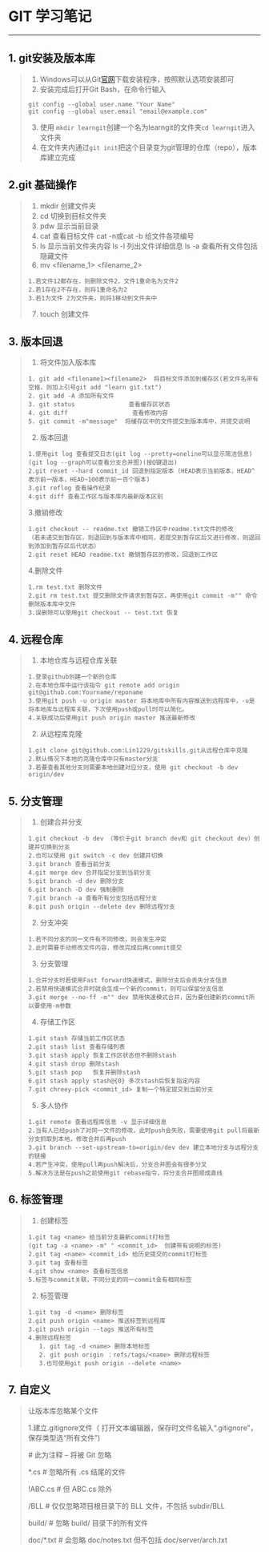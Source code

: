 # GIT 学习笔记
------
## 1. git安装及版本库

> 1. Windows可以从Git[官网](https://git-scm.com/downloads)下载安装程序，按照默认选项安装即可
> 2. 安装完成后打开Git Bash，在命令行输入
>  ```
> git config --global user.name "Your Name" 
> git config --global user.email "email@example.com" 
>  ```
> 3. 使用 `mkdir learngit`创建一个名为learngit的文件夹`cd learngit`进入文件夹
> 4. 在文件夹内通过`git init`把这个目录变为git管理的仓库（repo），版本库建立完成

## 2.git 基础操作

> 1. mkdir <filename>     创建文件夹
> 2. cd <filename>         切换到目标文件夹
>  3. pdw                              显示当前目录
>  4. cat <filename>         查看目标文件 cat -n或cat -b 给文件各项编号
>  5.  ls                                  显示当前文件夹内容 ls -l 列出文件详细信息 ls -a 查看所有文件包括隐藏文件
>  6. mv <filename_1>   <filename_2>
>  ```
>  1.若文件12都存在，则删除文件2，文件1重命名为文件2
>  2.若1存在2不存在，则将1重命名为2
>  3.若1为文件 2为文件夹，则将1移动到文件夹中
>  ```
> 7. touch  <filename> 创建文件 

## 3. 版本回退

> 1. 将文件加入版本库
> ```
> 1. git add <filename1><filename2>  将目标文件添加到缓存区(若文件名带有空格，则加上引号git add "learn git.txt")
> 2. git add -A 添加所有文件
> 3. git status               查看缓存区状态
> 4. git diff                  查看修改内容
> 5. git commit -m"message"  将缓存区中的文件提交到版本库中，并提交说明
> ```
> 2. 版本回退
> ```
> 1.使用git log 查看提交日志(git log --pretty=oneline可以显示简洁信息)(git log --graph可以查看分支合并图)(按Q键退出)
> 2.git reset --hard commit_id 回退到指定版本 (HEAD表示当前版本，HEAD^表示前一版本，HEAD~100表示前一百个版本)
> 3.git reflog 查看操作纪录
> 4.git diff 查看工作区与版本库内最新版本区别
> ```
> 3.撤销修改
>
> ```
> 1.git checkout -- readme.txt 撤销工作区中readme.txt文件的修改
> （若未递交到暂存区，则退回到与版本库中相同，若提交到暂存区后又进行修改，则退回到添加到暂存区后代状态）
> 2.git reset HEAD readme.txt 撤销暂存区的修改，回退到工作区
> ```
> 4.删除文件
> ```
> 1.rm test.txt 删除文件
> 2.git rm test.txt 提交删除文件请求到暂存区，再使用git commit -m"" 命令删除版本库中文件
> 3.误删除可以使用git checkout -- test.txt 恢复
> ```

## 4. 远程仓库  

>1. 本地仓库与远程仓库关联
>```
>1.登录github创建一个新的仓库
>2.在本地仓库中运行该指令 git remote add origin git@github.com:Yourname/reponame
>3.使用git push -u origin master 将本地库中所有内容推送到远程库中，-u是将本地库与远程库关联，下次使用push或pull时可以简化。
>4.关联成功后使用git push origin master 推送最新修改
>```
>2. 从远程库克隆
>
>```
>1.git clone git@github.com:Lin1229/gitskills.git从远程仓库中克隆
>2.默认情况下本地的克隆仓库中只有master分支
>3.若要查看其他分支则需要本地创建对应分支，使用 git checkout -b dev origin/dev 
>```

## 5. 分支管理

> 1. 创建合并分支
>
> ```
> 1.git checkout -b dev （等价于git branch dev和 git checkout dev）创建并切换到分支
> 2.也可以使用 git switch -c dev 创建并切换
> 3.git branch 查看当前分支
> 4.git merge dev 合并指定分支到当前分支
> 5.git branch -d dev 删除分支
> 6.git branch -D dev 强制删除
> 7.git branch -a 查看所有分支包括远程分支
> 8.git push origin --delete dev 删除远程分支
> ```
> 2. 分支冲突
>
> ```
> 1.若不同分支的同一文件有不同修改，则会发生冲突
> 2.此时需要手动修改文件内容，修改完成后再commit提交
> ```
>
> 3. 分支管理
>
> ```
> 1.合并分支时若使用Fast forward快速模式，删除分支后会丢失分支信息
> 2.若禁用快速模式合并时就会生成一个新的commit，则可以保留分支信息
> 3.git merge --no-ff -m"" dev 禁用快速模式合并，因为要创建新的commit所以要使用-m参数
> ```
>
> 4. 存储工作区
>
> ```
> 1.git stash 存储当前工作区状态
> 2.git stash list 查看存储列表
> 3.git stash apply 恢复工作区状态但不删除stash
> 4.git stash drop 删除stash
> 5.git stash pop   恢复并删除stash
> 6.git stash apply stash@{0} 多次stash后恢复指定内容
> 7.git chreey-pick <commit_id> 复制一个特定提交到当前分支
> ```
>
> 5. 多人协作
>
> ```
> 1.git remote 查看远程库信息 -v 显示详细信息
> 2.当有人已经push了对同一文件的修改，此时push会失败，需要使用git pull将最新分支抓取到本地，修改合并后再push
> 3.git branch --set-upstream-to=origin/dev dev 建立本地分支与远程分支的链接
> 4.若产生冲突，使用pull再push解决后，分支合并图会有很多分叉
> 5.解决方法是在push之前使用git rebase指令，将分支合并图顺成直线
> ```

## 6. 标签管理

> 1. 创建标签
> ```
> 1.git tag <name> 给当前分支最新commit打标签
> (git tag -a <name> -m" " <commit_id>  创建带有说明的标签)
> 2.git tag <name> <commit_id> 给历史提交的commit打标签
> 3.git tag 查看标签
> 4.git show <name> 查看标签信息
> 5.标签与commit关联，不同分支的同一commit会有相同标签
> ```
> 2. 标签管理
> ```
> 1.git tag -d <name> 删除标签
> 2.git push origin <name> 推送标签到远程库
> 3.git push origin --tags 推送所有标签
> 4.删除远程标签
>    1. git tag -d <name> 删除本地标签
>    2. git push origin ：refs/tags/<name> 删除远程标签
>    3.也可使用git push origin --delete <name>
> ```

## 7. 自定义

>让版本库忽略某个文件
>
>1.建立.gitignore文件（ 打开文本编辑器，保存时文件名输入“.gitignore”，保存类型选“所有文件”)
>
>\# 此为注释 – 将被 Git 忽略
>
>*.cs    # 忽略所有 .cs 结尾的文件   
>
> !ABC.cs  # 但 ABC.cs 除外   
> 
> /BLL    # 仅仅忽略项目根目录下的 BLL 文件，不包括 subdir/BLL   
> 
> build/   # 忽略 build/ 目录下的所有文件   
> 
> doc/*.txt # 会忽略 doc/notes.txt 但不包括 doc/server/arch.txt


